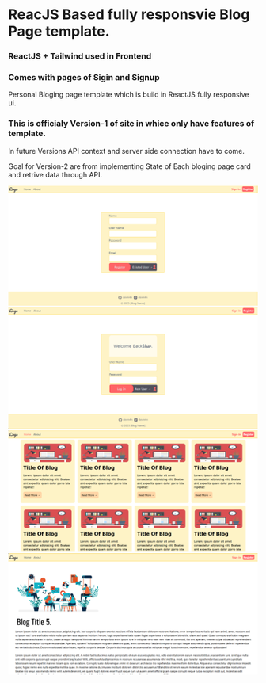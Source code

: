 # ReacJS Based fully responsvie Blog Page template.

### ReactJS + Tailwind used in Frontend

### Comes with pages of Sigin and Signup 

Personal Bloging page template which is build in ReactJS fully responsive ui.

### This is officialy Version-1 of site in whice only have features of template.
In future Versions API context and server side connection have to come.

Goal for Version-2 are from implementing State of Each bloging page card and retrive data through API.

![Alt text](Screenshot1.png?raw=true)
![Alt text](Screenshot2.png?raw=true)
![Alt text](Screenshot3.png?raw=true)
![Alt text](Screenshot4.png?raw=true)
